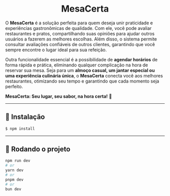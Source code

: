 <h1 align="center">MesaCerta</h1>

O **MesaCerta** é a solução perfeita para quem deseja unir praticidade e
experiências gastronômicas de qualidade. Com ele, você pode avaliar
restaurantes e pratos, compartilhando suas opiniões para ajudar outros
usuários a fazerem as melhores escolhas. Além disso, o sistema permite
consultar avaliações confiáveis de outros clientes, garantindo que você
sempre encontre o lugar ideal para sua refeição.

Outra funcionalidade essencial é a possibilidade de **agendar horários** de forma rápida e prática, eliminando qualquer complicação na hora de reservar sua mesa. Seja para um **almoço casual, um jantar especial ou uma experiência culinária única**, o **MesaCerta** conecta você aos melhores restaurantes, otimizando seu tempo e garantindo que cada momento seja perfeito.

**MesaCerta: Seu lugar, seu sabor, na hora certa!** 🚀

---

## 📌 Instalação

```bash
$ npm install
```

---

## 🚀 Rodando o projeto

```bash
npm run dev
# or
yarn dev
# or
pnpm dev
# or
bun dev
```
